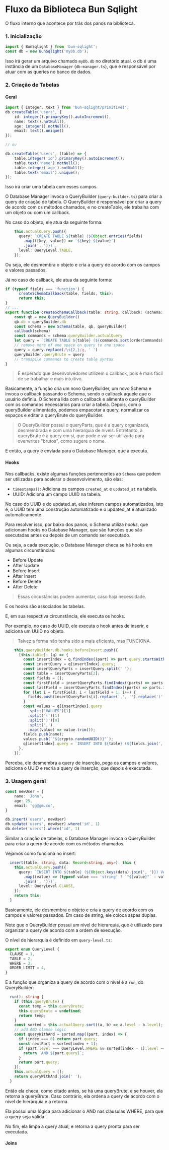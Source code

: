 # Fluxo da Biblioteca Bun Sqlight
O fluxo interno que acontece por trás dos panos na biblioteca.


### 1. Inicialização
```typescript
import { BunSqlight } from 'bun-sqlight';
const db = new BunSqlight('myDb.db');
```
Isso irá gerar um arquivo chamado `myDb.db` no diretório atual. o db é uma instância de um `DatabaseManager` (`db-manager.ts`), que é responsável por atuar com as queries no banco de dados.

### 2. Criação de Tabelas

#### Geral
```typescript
import { integer, text } from 'bun-sqlight/primitives';
db.createTable('users', {
    id: integer().primaryKey().autoIncrement(),
    name: text().notNull(),
    age: integer().notNull(),
    email: text().unique()
});

// ou

db.createTable('users', (table) => {
    table.integer('id').primaryKey().autoIncrement();
    table.text('name').notNull();
    table.integer('age').notNull();
    table.text('email').unique();
});
```
Isso irá criar uma tabela com esses campos.

O Database Manager invoca o QueryBuilder (`query-builder.ts`) para criar a query de criação de tabela. O QueryBuilder é responsável por criar a query de acordo com os métodos chamados, e no createTable, ele trabalha com um objeto ou com um callback.

No caso do objeto, ele atua da seguinte forma:
```typescript
    this.actualQuery.push({
      query: `CREATE TABLE ${table} (${Object.entries(fields)
        .map(([key, value]) => `${key} ${value}`)
        .join(', ')})`,
      level: QueryLevel.TABLE,
    });
```

Ou seja, ele desmembra o objeto e cria a query de acordo com os campos e valores passados.

Já no caso do callback, ele atua da seguinte forma:
```typescript
if (typeof fields === 'function') {
      createSchemaCallback(table, fields, this);
      return this;
}
// ...
export function createSchemaCallback(table: string, callback: (schema: Schema) => void, queryBuilder: IQueryBuilder) {
    const qb = new QueryBuilder()
    qb.db = queryBuilder.db
    const schema = new Schema(table, qb, queryBuilder)
    callback(schema)
    const commands = schema.queryBuilder.actualQuery
    let query = `CREATE TABLE ${table} (${commands.sort(orderCommands).map(command => command.query).join(', ')})`
    // remove more of one space on query to one space
    query = query.replace(/\s{2,}/g, ' ')
    queryBuilder.queryBrute = query
    // transpile commands to create table syntax
}
```
> É esperado que desenvolvedores utilizem o callback, pois é mais fácil de se trabalhar e mais intuitivo.

Basicamente, a função cria um novo QueryBuilder, um novo Schema e invoca o callback passando o Schema, sendo o callback aquele que o usuário definiu. O Schema lida com o callback e alimenta o queryBuilder com os comandos necessários para criar a tabela. Depois, com o queryBuilder alimentado, podemos empacotar a query, normalizar os espaços e editar a queryBrute do queryBuilder.

> O QueryBuilder possui o queryParts, que é a query organizada, desmembrada e com uma hierarquia de níveis. Entretanto, a queryBrute é a query em si, que pode e vai ser utilizada para overwrites "brutos", como sugere o nome.

E então, a query é enviada para o Database Manager, que a executa.


#### Hooks
Nos callbacks, existe algumas funções pertencentes ao `Schema` que podem ser utilizadas para acelerar o desenvolvimento, são elas:

- `timestamps()`: Adiciona os campos `created_at` e `updated_at` na tabela.
- UUID: Adiciona um campo UUID na tabela.

No caso do UUID e do updated_at, eles inferem campos automatizados, isto é, o UUID tem uma construção automatizado e o updated_at é atualizado automaticamente.

Para resolver isso, por baixo dos panos, o Schema utiliza _hooks_, que adicionam hooks no Database Manager, que são funções que são executadas antes ou depois de um comando ser executado.

Ou seja, a cada execução, o Database Manager checa se há hooks em algumas circunstâncias:
- Before Update
- After Update
- Before Insert
- After Insert
- Before Delete
- After Delete

> Essas circustâncias podem aumentar, caso haja necessidade.

E os hooks são associados às tabelas.

E, em sua respectiva circunstância, ele executa os hooks. 

Por exemplo, no caso do UUID, ele executa o hook antes de inserir, e adiciona um UUID no objeto.
> Talvez a forma não tenha sido a mais eficiente, mas FUNCIONA.

```typescript
    this.queryBuilder.db.hooks.beforeInsert.push({
      [this.table]: (q) => {
        const insertIndex = q.findIndex((part) => part.query.startsWith('INSERT INTO'));
        const insertQuery = q[insertIndex].query;
        const insertQueryParts = insertQuery.split(' ');
        const table = insertQueryParts[2];
        const fields = [];
        const firstField = insertQueryParts.findIndex((parts) => parts.includes('('));
        const lastField = insertQueryParts.findIndex((parts) => parts.includes(')'));
        for (let i = firstField; i < lastField + 1; i++) {
          fields.push(insertQueryParts[i].replace(',', '').replace(')', '').replace('(', ''));
        }
        const values = q[insertIndex].query
          .split('VALUES')[1]
          .split('(')[1]
          .split(')')[0]
          .split(',')
          .map((value) => value.trim());
        fields.push(name);
        values.push(`"${crypto.randomUUID()}"`);
        q[insertIndex].query = `INSERT INTO ${table} (${fields.join(', ')}) VALUES (${values.join(', ')})`;
      },
    });
```
Perceba, ele desmembra a query de inserção, pega os campos e valores, adiciona o UUID e recria a query de inserção, que depois é executada.

### 3. Usagem geral
```typescript
const newUser = {
    name: 'John',
    age: 25,
    email: 'gg@gm.co',
}

db.insert('users', newUser)
db.update('users', newUser).where('id', 1)
db.delete('users').where('id', 1)
```

Similar a criação de tabelas, o Database Manager invoca o QueryBuilder para criar a query de acordo com os métodos chamados. 

Vejamos como funciona no insert: 
```typescript
  insert(table: string, data: Record<string, any>): this {
    this.actualQuery.push({
      query: `INSERT INTO ${table} (${Object.keys(data).join(', ')}) VALUES (${Object.values(data)
        .map((value) => (typeof value === 'string' ? `"${value}"` : value))
        .join(', ')})`,
      level: QueryLevel.CLAUSE,
    });
    return this;
  }
```

Basicamente, ele desmembra o objeto e cria a query de acordo com os campos e valores passados. Em caso de string, ele coloca aspas duplas.

Note que o QueryBuilder possui um nível de hierarquia, que é utilizado para organizar a query de acordo com a ordem de execução.

O nível de hierarquia é definido em `query-level.ts`:
```typescript
export enum QueryLevel {
  CLAUSE = 1,
  TABLE = 2,
  WHERE = 3,
  ORDER_LIMIT = 4,
}
```

E a função que organiza a query de acordo com o nível é a `run`, do QueryBuilder:

```typescript
  run(): string {
    if (this.queryBrute) {
      const temp = this.queryBrute;
      this.queryBrute = undefined;
      return temp;
    }
    const sorted = this.actualQuery.sort((a, b) => a.level - b.level);
    // add AND clause logic
    const queryWithAnd = sorted.map((part, index) => {
      if (index === 0) return part.query;
      const nextPart = sorted[index + 1];
      if (part.level === QueryLevel.WHERE && sorted[index - 1].level === QueryLevel.WHERE && !part.query.startsWith('OR')) {
        return `AND ${part.query}`;
      }
      return part.query;
    });
    this.actualQuery = [];
    return queryWithAnd.join(' ');
  }
  ```
  Então ela checa, como citado antes, se há uma queryBrute, e se houver, ela retorna a queryBrute. Caso contrário, ela ordena a query de acordo com o nível de hierarquia e a retorna.

  Ela possui uma lógica para adicionar o AND nas cláusulas WHERE, para que a query seja válida.

  No fim, ela limpa a query atual, e retorna a query pronta para ser executada.


  #### Joins
  